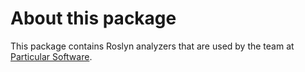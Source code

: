 # About this package

This package contains Roslyn analyzers that are used by the team at [Particular Software](https://particular.net).
